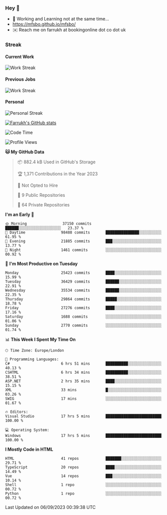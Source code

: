 ### Hey 👋

- 🏃 Working and Learning not at the same time...
- https://mfsbo.github.io/mfsbo/
- ✉️ Reach me on farrukh at bookingonline dot co dot uk

### Streak
#### Current Work
![Work Streak](https://streak-stats.demolab.com/?user=mfsbo)
#### Previous Jobs
![Work Streak](https://streak-stats.demolab.com/?user=farrukhcw)
#### Personal
![Personal Streak](https://streak-stats.demolab.com/?user=farrukhsubhani)

[![Farrukh's GitHub stats](https://github-readme-stats.vercel.app/api?username=mfsbo&hide=stars&count_private=true)](https://github.com/mfsbo/)

<!--START_SECTION:waka-->
![Code Time](http://img.shields.io/badge/Code%20Time-416%20hrs%2014%20mins-blue)

![Profile Views](http://img.shields.io/badge/Profile%20Views-4-blue)

**🐱 My GitHub Data** 

> 📦 882.4 kB Used in GitHub's Storage 
 > 
> 🏆 1,371 Contributions in the Year 2023
 > 
> 🚫 Not Opted to Hire
 > 
> 📜 9 Public Repositories 
 > 
> 🔑 64 Private Repositories 
 > 
**I'm an Early 🐤** 

```text
🌞 Morning                37150 commits       ██████░░░░░░░░░░░░░░░░░░░   23.37 % 
🌆 Daytime                98488 commits       ███████████████░░░░░░░░░░   61.95 % 
🌃 Evening                21885 commits       ███░░░░░░░░░░░░░░░░░░░░░░   13.77 % 
🌙 Night                  1461 commits        ░░░░░░░░░░░░░░░░░░░░░░░░░   00.92 % 
```
📅 **I'm Most Productive on Tuesday** 

```text
Monday                   25423 commits       ████░░░░░░░░░░░░░░░░░░░░░   15.99 % 
Tuesday                  36429 commits       ██████░░░░░░░░░░░░░░░░░░░   22.91 % 
Wednesday                35534 commits       ██████░░░░░░░░░░░░░░░░░░░   22.35 % 
Thursday                 29864 commits       █████░░░░░░░░░░░░░░░░░░░░   18.78 % 
Friday                   27276 commits       ████░░░░░░░░░░░░░░░░░░░░░   17.16 % 
Saturday                 1688 commits        ░░░░░░░░░░░░░░░░░░░░░░░░░   01.06 % 
Sunday                   2770 commits        ░░░░░░░░░░░░░░░░░░░░░░░░░   01.74 % 
```


📊 **This Week I Spent My Time On** 

```text
🕑︎ Time Zone: Europe/London

💬 Programming Languages: 
C#                       6 hrs 51 mins       ██████████░░░░░░░░░░░░░░░   40.13 % 
CSHTML                   6 hrs 34 mins       ██████████░░░░░░░░░░░░░░░   38.51 % 
ASP.NET                  2 hrs 35 mins       ████░░░░░░░░░░░░░░░░░░░░░   15.15 % 
XML                      33 mins             █░░░░░░░░░░░░░░░░░░░░░░░░   03.26 % 
SWIG                     17 mins             ░░░░░░░░░░░░░░░░░░░░░░░░░   01.67 % 

🔥 Editors: 
Visual Studio            17 hrs 5 mins       █████████████████████████   100.00 % 

💻 Operating System: 
Windows                  17 hrs 5 mins       █████████████████████████   100.00 % 
```

**I Mostly Code in HTML** 

```text
HTML                     41 repos            ███████░░░░░░░░░░░░░░░░░░   29.71 % 
TypeScript               20 repos            ████░░░░░░░░░░░░░░░░░░░░░   14.49 % 
Vue                      14 repos            ███░░░░░░░░░░░░░░░░░░░░░░   10.14 % 
Shell                    1 repo              ░░░░░░░░░░░░░░░░░░░░░░░░░   00.72 % 
Python                   1 repo              ░░░░░░░░░░░░░░░░░░░░░░░░░   00.72 % 
```




 Last Updated on 06/09/2023 00:39:38 UTC
<!--END_SECTION:waka-->
<!--
**mfsbo/mfsbo** is a ✨ _special_ ✨ repository because its `README.md` (this file) appears on your GitHub profile.

Here are some ideas to get you started:

- 🔭 I’m currently working on ...
- 🌱 I’m currently learning ...
- 👯 I’m looking to collaborate on ...
- 🤔 I’m looking for help with ...
- 💬 Ask me about ...
- 📫 How to reach me: ...
- 😄 Pronouns: ...
- ⚡ Fun fact: ...
-->
